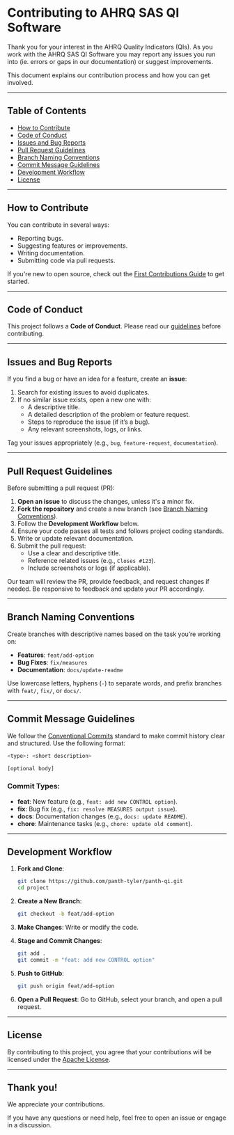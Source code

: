 # Contributing to AHRQ SAS QI Software

Thank you for your interest in the AHRQ Quality Indicators (QIs). As you work with the AHRQ SAS QI Software you may report any issues you run into (ie. errors or gaps in our documentation) or suggest improvements.

This document explains our contribution process and how you can get involved.

---

## Table of Contents

- [How to Contribute](#how-to-contribute)
- [Code of Conduct](#code-of-conduct)
- [Issues and Bug Reports](#issues-and-bug-reports)
- [Pull Request Guidelines](#pull-request-guidelines)
- [Branch Naming Conventions](#branch-naming-conventions)
- [Commit Message Guidelines](#commit-message-guidelines)
- [Development Workflow](#development-workflow)
- [License](#license)

---

## How to Contribute

You can contribute in several ways:

- Reporting bugs.
- Suggesting features or improvements.
- Writing documentation.
- Submitting code via pull requests.

If you're new to open source, check out the [First Contributions Guide](https://firstcontributions.github.io/) to get started.

---

## Code of Conduct

This project follows a **Code of Conduct**. Please read our [guidelines](https://github.com/panth-tyler/panth-qi/wiki) before contributing.

---

## Issues and Bug Reports

If you find a bug or have an idea for a feature, create an **issue**:

1. Search for existing issues to avoid duplicates.
2. If no similar issue exists, open a new one with:
   - A descriptive title.
   - A detailed description of the problem or feature request.
   - Steps to reproduce the issue (if it’s a bug).
   - Any relevant screenshots, logs, or links.

Tag your issues appropriately (e.g., `bug`, `feature-request`, `documentation`).

---

## Pull Request Guidelines

Before submitting a pull request (PR):

1. **Open an issue** to discuss the changes, unless it's a minor fix.
2. **Fork the repository** and create a new branch (see [Branch Naming Conventions](#branch-naming-conventions)).
3. Follow the **Development Workflow** below.
4. Ensure your code passes all tests and follows project coding standards.
5. Write or update relevant documentation.
6. Submit the pull request:
   - Use a clear and descriptive title.
   - Reference related issues (e.g., `Closes #123`).
   - Include screenshots or logs (if applicable).

Our team will review the PR, provide feedback, and request changes if needed. Be responsive to feedback and update your PR accordingly.

---

## Branch Naming Conventions

Create branches with descriptive names based on the task you’re working on:

- **Features**: `feat/add-option`
- **Bug Fixes**: `fix/measures`
- **Documentation**: `docs/update-readme`

Use lowercase letters, hyphens (`-`) to separate words, and prefix branches with `feat/`, `fix/`, or `docs/`.

---

## Commit Message Guidelines

We follow the [Conventional Commits](https://www.conventionalcommits.org/) standard to make commit history clear and structured. Use the following format:

```bash
<type>: <short description>

[optional body]
```

### Commit Types:

- **feat**: New feature (e.g., `feat: add new CONTROL option`).
- **fix**: Bug fix (e.g., `fix: resolve MEASURES output issue`).
- **docs**: Documentation changes (e.g., `docs: update README`).
- **chore**: Maintenance tasks (e.g., `chore: update old comment`).

---

## Development Workflow

1. **Fork and Clone**:

   ```bash
   git clone https://github.com/panth-tyler/panth-qi.git
   cd project
   ```

2. **Create a New Branch**:

   ```bash
   git checkout -b feat/add-option
   ```

3. **Make Changes**: Write or modify the code.

4. **Stage and Commit Changes**:

   ```bash
   git add .
   git commit -m "feat: add new CONTROL option"
   ```

5. **Push to GitHub**:

   ```bash
   git push origin feat/add-option
   ```

6. **Open a Pull Request**: Go to GitHub, select your branch, and open a pull request.

---

## License

By contributing to this project, you agree that your contributions will be licensed under the [Apache License](https://github.com/panth-tyler/panth-qi?tab=License-1-ov-file).

---

## Thank you!

We appreciate your contributions.

If you have any questions or need help, feel free to open an issue or engage in a discussion.

